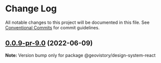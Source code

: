 # Change Log

All notable changes to this project will be documented in this file.
See [Conventional Commits](https://conventionalcommits.org) for commit guidelines.

## [0.0.9-pr-9.0](https://github.com/geovistory/design-system/compare/v0.0.8-staging.0...v0.0.9-pr-9.0) (2022-06-09)

**Note:** Version bump only for package @geovistory/design-system-react

